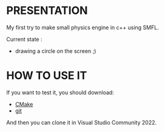 PRESENTATION
============

My first try to make small physics engine in c++ using SMFL.

Current state : 

- drawing a circle on the screen ;)

HOW TO USE IT
=============

If you want to test it, you should download:  

* [CMake](https://cmake.org/)
* [git](https://git-scm.com/)

And then you can clone it in Visual Studio Community 2022.
